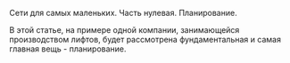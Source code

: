 Сети для самых маленьких. Часть нулевая. Планирование.

В этой статье, на примере одной компании, занимающейся производством лифтов, будет рассмотрена фундаментальная и самая главная вещь - планирование.